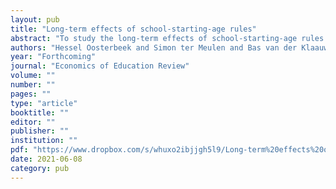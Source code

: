 ```yaml
---
layout: pub
title: "Long-term effects of school-starting-age rules"
abstract: "To study the long-term effects of school-starting-age rules in a setting with early ability tracking, we exploit the birth month threshold used in the Netherlands. We find that students born just after the threshold perform better at the end of primary school than students born just before it. This translates into increased placement in high ability tracks in secondary education. This difference diminishes gradually during subsequent stages, and we find no effect on the highest attained educational level. Those born just before the threshold enter the labor market somewhat younger and have therefore more labor market experience and higher earnings at any age until 40. We conclude that early ability tracking does not harm long-term outcomes of children who were, for exogenous reasons, placed in a lower track. "
authors: "Hessel Oosterbeek and Simon ter Meulen and Bas van der Klaauw"
year: "Forthcoming"
journal: "Economics of Education Review"
volume: ""
number: ""
pages: ""
type: "article"
booktitle: ""
editor: ""
publisher: ""
institution: ""
pdf: "https://www.dropbox.com/s/whuxo2ibjjgh5l9/Long-term%20effects%20of%20school-starting-age%20rules%20-%2016042021.pdf?dl=0"
date: 2021-06-08
category: pub
---
```

